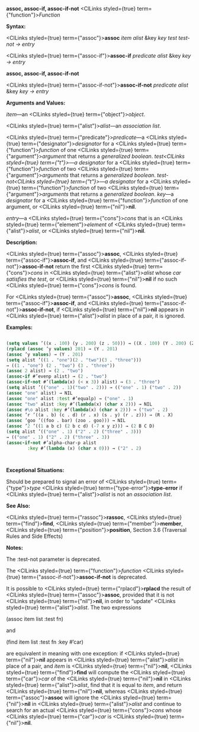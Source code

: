 **assoc, assoc-if, assoc-if-not** <ClLinks styled={true} term={"function"}><i>Function</i></ClLinks> 



**Syntax:** 



<ClLinks styled={true} term={"assoc"}><b>assoc</b></ClLinks> *item alist* &amp;key *key test test-not → entry* 



<ClLinks styled={true} term={"assoc-if"}><b>assoc-if</b></ClLinks> *predicate alist* &amp;key *key → entry* 







 



 



**assoc, assoc-if, assoc-if-not** 



<ClLinks styled={true} term={"assoc-if-not"}><b>assoc-if-not</b></ClLinks> *predicate alist* &amp;key *key → entry* 



**Arguments and Values:** 



*item*—an <ClLinks styled={true} term={"object"}><i>object</i></ClLinks>. 



<ClLinks styled={true} term={"alist"}><i>alist</i></ClLinks>—an *association list*. 



<ClLinks styled={true} term={"predicate"}><i>predicate</i></ClLinks>—a <ClLinks styled={true} term={"designator"}><i>designator</i></ClLinks> for a <ClLinks styled={true} term={"function"}><i>function</i></ClLinks> of one <ClLinks styled={true} term={"argument"}><i>argument</i></ClLinks> that returns a *generalized boolean*. *test<ClLinks styled={true} term={"t"}><i>—a </i></ClLinks>designator* for a <ClLinks styled={true} term={"function"}><i>function</i></ClLinks> of two <ClLinks styled={true} term={"argument"}><i>arguments</i></ClLinks> that returns a *generalized boolean*. *test-not<ClLinks styled={true} term={"t"}><i>—a </i></ClLinks>designator* for a <ClLinks styled={true} term={"function"}><i>function</i></ClLinks> of two <ClLinks styled={true} term={"argument"}><i>arguments</i></ClLinks> that returns a *generalized boolean*. *key*—a *designator* for a <ClLinks styled={true} term={"function"}><i>function</i></ClLinks> of one argument, or <ClLinks styled={true} term={"nil"}><b>nil</b></ClLinks>. 



*entry*—a <ClLinks styled={true} term={"cons"}><i>cons</i></ClLinks> that is an <ClLinks styled={true} term={"element"}><i>element</i></ClLinks> of <ClLinks styled={true} term={"alist"}><i>alist</i></ClLinks>, or <ClLinks styled={true} term={"nil"}><b>nil</b></ClLinks>. 



**Description:** 



<ClLinks styled={true} term={"assoc"}><b>assoc</b></ClLinks>, <ClLinks styled={true} term={"assoc-if"}><b>assoc-if</b></ClLinks>, and <ClLinks styled={true} term={"assoc-if-not"}><b>assoc-if-not</b></ClLinks> return the first <ClLinks styled={true} term={"cons"}><i>cons</i></ClLinks> in <ClLinks styled={true} term={"alist"}><i>alist</i></ClLinks> whose *car satisfies the test*, or <ClLinks styled={true} term={"nil"}><b>nil</b></ClLinks> if no such <ClLinks styled={true} term={"cons"}><i>cons</i></ClLinks> is found. 



For <ClLinks styled={true} term={"assoc"}><b>assoc</b></ClLinks>, <ClLinks styled={true} term={"assoc-if"}><b>assoc-if</b></ClLinks>, and <ClLinks styled={true} term={"assoc-if-not"}><b>assoc-if-not</b></ClLinks>, if <ClLinks styled={true} term={"nil"}><b>nil</b></ClLinks> appears in <ClLinks styled={true} term={"alist"}><i>alist</i></ClLinks> in place of a pair, it is ignored. 

**Examples:**
```lisp

(setq values ’((x . 100) (y . 200) (z . 50))) → ((X . 100) (Y . 200) (Z . 50)) (assoc ’y values) → (Y . 200) 
(rplacd (assoc ’y values) 201) → (Y . 201) 
(assoc ’y values) → (Y . 201) 
(setq alist ’((1 . "one")(2 . "two")(3 . "three"))) 
→ ((1 . "one") (2 . "two") (3 . "three")) 
(assoc 2 alist) → (2 . "two") 
(assoc-if #’evenp alist) → (2 . "two") 
(assoc-if-not #’(lambda(x) (< x 3)) alist) → (3 . "three") 
(setq alist ’(("one" . 1)("two" . 2))) → (("one" . 1) ("two" . 2)) 
(assoc "one" alist) → NIL 
(assoc "one" alist :test #’equalp) → ("one" . 1) 
(assoc "two" alist :key #’(lambda(x) (char x 2))) → NIL 
(assoc #\o alist :key #’(lambda(x) (char x 2))) → ("two" . 2) 
(assoc ’r ’((a . b) (c . d) (r . x) (s . y) (r . z))) → (R . X) 
(assoc ’goo ’((foo . bar) (zoo . goo))) → NIL 
(assoc ’2 ’((1 a b c) (2 b c d) (-7 x y z))) → (2 B C D) 
(setq alist ’(("one" . 1) ("2" . 2) ("three" . 3))) 
→ (("one" . 1) ("2" . 2) ("three" . 3)) 
(assoc-if-not #’alpha-char-p alist 
		:key #’(lambda (x) (char x 0))) → ("2" . 2) 




```
**Exceptional Situations:** 



Should be prepared to signal an error of <ClLinks styled={true} term={"type"}><i>type</i></ClLinks> <ClLinks styled={true} term={"type-error"}><b>type-error</b></ClLinks> if <ClLinks styled={true} term={"alist"}><i>alist</i></ClLinks> is not an *association list*. 



**See Also:** 



<ClLinks styled={true} term={"rassoc"}><b>rassoc</b></ClLinks>, <ClLinks styled={true} term={"find"}><b>find</b></ClLinks>, <ClLinks styled={true} term={"member"}><b>member</b></ClLinks>, <ClLinks styled={true} term={"position"}><b>position</b></ClLinks>, Section 3.6 (Traversal Rules and Side Effects) 



**Notes:** 



The :test-not parameter is deprecated. 



The <ClLinks styled={true} term={"function"}><i>function</i></ClLinks> <ClLinks styled={true} term={"assoc-if-not"}><b>assoc-if-not</b></ClLinks> is deprecated. 



It is possible to <ClLinks styled={true} term={"rplacd"}><b>rplacd</b></ClLinks> the result of <ClLinks styled={true} term={"assoc"}><b>assoc</b></ClLinks>, provided that it is not <ClLinks styled={true} term={"nil"}><b>nil</b></ClLinks>, in order to “update” <ClLinks styled={true} term={"alist"}><i>alist</i></ClLinks>. The two expressions 



(assoc item list :test fn) 



and 



(find item list :test fn :key #’car) 



are equivalent in meaning with one exception: if <ClLinks styled={true} term={"nil"}><b>nil</b></ClLinks> appears in <ClLinks styled={true} term={"alist"}><i>alist</i></ClLinks> in place of a pair, and *item* is <ClLinks styled={true} term={"nil"}><b>nil</b></ClLinks>, <ClLinks styled={true} term={"find"}><b>find</b></ClLinks> will compute the <ClLinks styled={true} term={"car"}><i>car</i></ClLinks> of the <ClLinks styled={true} term={"nil"}><b>nil</b></ClLinks> in <ClLinks styled={true} term={"alist"}><i>alist</i></ClLinks>, find that it is equal to *item*, and return <ClLinks styled={true} term={"nil"}><b>nil</b></ClLinks>, whereas <ClLinks styled={true} term={"assoc"}><b>assoc</b></ClLinks> will ignore the <ClLinks styled={true} term={"nil"}><b>nil</b></ClLinks> in <ClLinks styled={true} term={"alist"}><i>alist</i></ClLinks> and continue to search for an actual <ClLinks styled={true} term={"cons"}><i>cons</i></ClLinks> whose <ClLinks styled={true} term={"car"}><i>car</i></ClLinks> is <ClLinks styled={true} term={"nil"}><b>nil</b></ClLinks>. 



